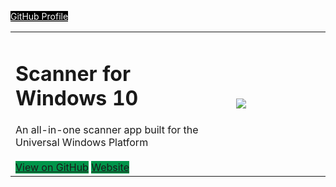 <a href="http://simon-knuth.github.io/scanner" class="btn" style='background:#000000; color:#FFFFFF; text-align:center'>GitHub Profile</a>
<table width="100%">
  <tr>
    <td width="70%">
      <h1>Scanner for Windows 10</h1>
      An all-in-one scanner app built for the Universal Windows Platform
      <br><br>
      <a href="https://github.com/simon-knuth/scanner/index" class="btn" style='background:#00954A'>View on GitHub</a>
      <a href="http://simon-knuth.github.io/scanner" class="btn" style='background:#00954A'>Website</a>
    </td>
    <td width="30%">
      <a href="https://www.microsoft.com/store/apps/9N438MZHD3ZF"><img src="https://i.imgur.com/aAWYhvm.png"/></a>
    </td>
  </tr>
</table>
